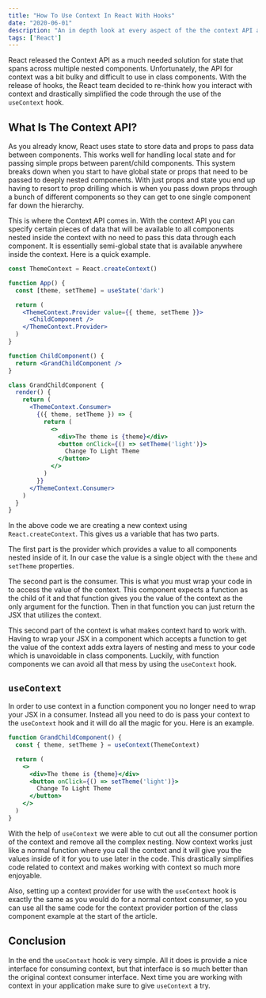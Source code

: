 ```yaml
---
title: "How To Use Context In React With Hooks"
date: "2020-06-01"
description: "An in depth look at every aspect of the the context API and the useContext hook in React."
tags: ['React']
---
```


React released the Context API as a much needed solution for state that spans across multiple nested components. Unfortunately, the API for context was a bit bulky and difficult to use in class components. With the release of hooks, the React team decided to re-think how you interact with context and drastically simplified the code through the use of the `useContext` hook.

## What Is The Context API?

As you already know, React uses state to store data and props to pass data between components. This works well for handling local state and for passing simple props between parent/child components. This system breaks down when you start to have global state or props that need to be passed to deeply nested components. With just props and state you end up having to resort to prop drilling which is when you pass down props through a bunch of different components so they can get to one single component far down the hierarchy.

This is where the Context API comes in. With the context API you can specify certain pieces of data that will be available to all components nested inside the context with no need to pass this data through each component. It is essentially semi-global state that is available anywhere inside the context. Here is a quick example.

```jsx
const ThemeContext = React.createContext()

function App() {
  const [theme, setTheme] = useState('dark')

  return (
    <ThemeContext.Provider value={{ theme, setTheme }}>
      <ChildComponent />
    </ThemeContext.Provider>
  )
}
```
```jsx
function ChildComponent() {
  return <GrandChildComponent />
}
```
```jsx
class GrandChildComponent {
  render() {
    return (
      <ThemeContext.Consumer>
        {({ theme, setTheme }) => {
          return (
            <>
              <div>The theme is {theme}</div>
              <button onClick={() => setTheme('light')}>
                Change To Light Theme
              </button>
            </>
          )
        }}
      </ThemeContext.Consumer>
    )
  }
}
```
In the above code we are creating a new context using `React.createContext`. This gives us a variable that has two parts.

The first part is the provider which provides a value to all components nested inside of it. In our case the value is a single object with the `theme` and `setTheme` properties.

The second part is the consumer. This is what you must wrap your code in to access the value of the context. This component expects a function as the child of it and that function gives you the value of the context as the only argument for the function. Then in that function you can just return the JSX that utilizes the context.

This second part of the context is what makes context hard to work with. Having to wrap your JSX in a component which accepts a function to get the value of the context adds extra layers of nesting and mess to your code which is unavoidable in class components. Luckily, with function components we can avoid all that mess by using the `useContext` hook.

## `useContext`

In order to use context in a function component you no longer need to wrap your JSX in a consumer. Instead all you need to do is pass your context to the `useContext` hook and it will do all the magic for you. Here is an example.
```jsx {2}
function GrandChildComponent() {
  const { theme, setTheme } = useContext(ThemeContext)

  return (
    <>
      <div>The theme is {theme}</div>
      <button onClick={() => setTheme('light')}>
        Change To Light Theme
      </button>
    </>
  )
}
```
With the help of `useContext` we were able to cut out all the consumer portion of the context and remove all the complex nesting. Now context works just like a normal function where you call the context and it will give you the values inside of it for you to use later in the code. This drastically simplifies code related to context and makes working with context so much more enjoyable.

Also, setting up a context provider for use with the `useContext` hook is exactly the same as you would do for a normal context consumer, so you can use all the same code for the context provider portion of the class component example at the start of the article.

## Conclusion

In the end the `useContext` hook is very simple. All it does is provide a nice interface for consuming context, but that interface is so much better than the original context consumer interface. Next time you are working with context in your application make sure to give `useContext` a try.